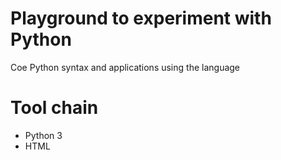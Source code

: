 # Playground to experiment with Python
Coe Python syntax and applications using the language
# Tool chain
* Python 3
* HTML